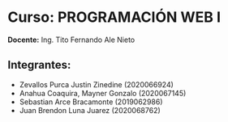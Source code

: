# Curso: PROGRAMACIÓN WEB I

**Docente:** Ing. Tito Fernando Ale Nieto

## Integrantes:

- Zevallos Purca Justin Zinedine (2020066924)
- Anahua Coaquira, Mayner Gonzalo (2020067145)
- Sebastian Arce Bracamonte (2019062986)
- Juan Brendon Luna Juarez (2020068762)
